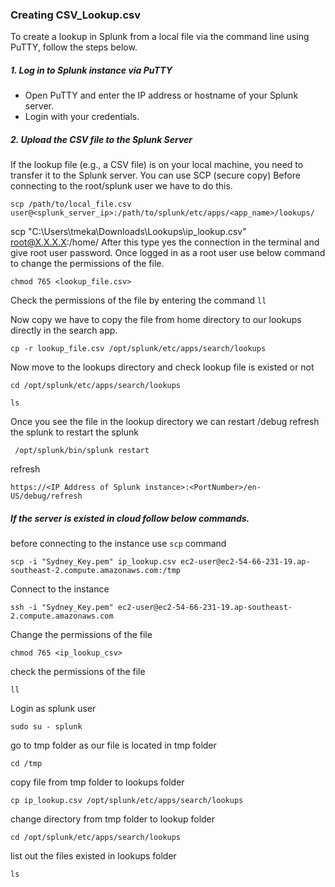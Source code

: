 ### Creating CSV_Lookup.csv
To create a lookup in Splunk from a local file via the command line using PuTTY, follow the steps below. </br>

##### 1. Log in to Splunk instance via PuTTY
+ Open PuTTY and enter the IP address or hostname of your Splunk server.
+ Login with your credentials.

##### 2. Upload the CSV file to the Splunk Server

If the lookup file (e.g., a CSV file) is on your local machine, you need to transfer it to the Splunk server. You can use SCP (secure copy) 
Before connecting to the root/splunk user we have to do this.
```
scp /path/to/local_file.csv user@<splunk_server_ip>:/path/to/splunk/etc/apps/<app_name>/lookups/
```
scp "C:\Users\tmeka\Downloads\Lookups\ip_lookup.csv" root@X.X.X.X:/home/
After this type yes the connection in the terminal and give root user password.
Once logged in as a root user use below command to change the permissions of the file.

```
chmod 765 <lookup_file.csv>
```
Check the permissions of the file by entering the command ```ll ```

Now copy we have to copy the file from home directory to our lookups directly in the search app.
```
cp -r lookup_file.csv /opt/splunk/etc/apps/search/lookups
```
Now move to the lookups directory and check lookup file is existed or not
```
cd /opt/splunk/etc/apps/search/lookups
```
```
ls
```
Once you see the file in the lookup directory we can restart /debug refresh the splunk
to restart the splunk
```
 /opt/splunk/bin/splunk restart
````
refresh
```
https://<IP Address of Splunk instance>:<PortNumber>/en-US/debug/refresh
```

##### If the server is existed in cloud follow below commands.

 before connecting to the instance use ```scp``` command
 ```
scp -i "Sydney_Key.pem" ip_lookup.csv ec2-user@ec2-54-66-231-19.ap-southeast-2.compute.amazonaws.com:/tmp
```
Connect to the instance
```
ssh -i "Sydney_Key.pem" ec2-user@ec2-54-66-231-19.ap-southeast-2.compute.amazonaws.com
```
Change the permissions of the file
```
chmod 765 <ip_lookup_csv>
```
check the permissions of the file
```
ll
```
Login as splunk user
```
sudo su - splunk
```
go to tmp folder as our file is located in tmp folder
```
cd /tmp
```
copy file from tmp folder to lookups folder
```
cp ip_lookup.csv /opt/splunk/etc/apps/search/lookups
```
change directory from tmp folder to lookup folder
```
cd /opt/splunk/etc/apps/search/lookups
```
list out the files existed in lookups folder

```
ls
```











